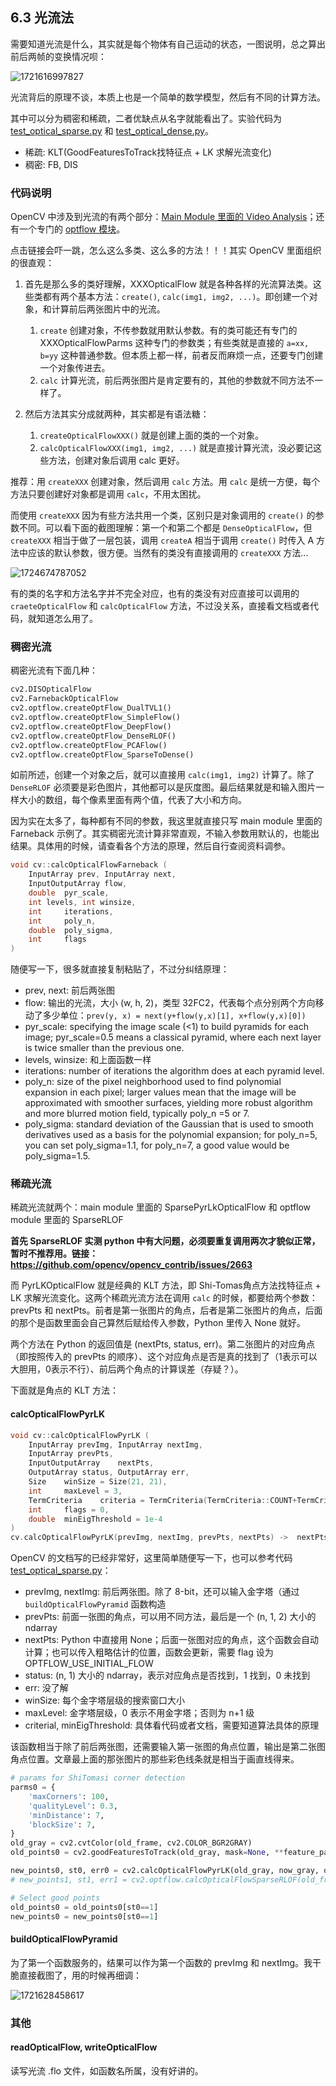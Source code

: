 ## 6.3 光流法

需要知道光流是什么，其实就是每个物体有自己运动的状态，一图说明，总之算出前后两帧的变换情况呗：

![1721616997827](image/6.3/1721616997827.png)

光流背后的原理不谈，本质上也是一个简单的数学模型，然后有不同的计算方法。

其中可以分为稠密和稀疏，二者优缺点从名字就能看出了。实验代码为 [test_optical_sparse.py](../code/test_optical_sparse.py) 和 [test_optical_dense.py](../code/test_optical_dense.py)。

- 稀疏: KLT(GoodFeaturesToTrack找特征点 + LK 求解光流变化)
- 稠密: FB, DIS

### 代码说明

OpenCV 中涉及到光流的有两个部分：[Main Module 里面的 Video Analysis](https://docs.opencv.org/4.x/dc/d6b/group__video__track.html)；还有一个专门的 [optflow 模块](https://docs.opencv.org/4.x/d2/d84/group__optflow.html)。

点击链接会吓一跳，怎么这么多类、这么多的方法！！！其实 OpenCV 里面组织的很直观：

1. 首先是那么多的类好理解，XXXOpticalFlow 就是各种各样的光流算法类。这些类都有两个基本方法：`create()`, `calc(img1, img2, ...)`。即创建一个对象，和计算前后两张图片中的光流。

   1. `create` 创建对象，不传参数就用默认参数。有的类可能还有专门的 XXXOpticalFlowParms 这种专门的参数类；有些类就是直接的 `a=xx, b=yy` 这种普通参数。但本质上都一样，前者反而麻烦一点，还要专门创建一个对象传进去。
   2. `calc` 计算光流，前后两张图片是肯定要有的，其他的参数就不同方法不一样了。

2. 然后方法其实分成就两种，其实都是有语法糖：

   1. `createOpticalFlowXXX()` 就是创建上面的类的一个对象。
   2. `calcOpticalFlowXXX(img1, img2, ...)` 就是直接计算光流，没必要记这些方法，创建对象后调用 calc 更好。

推荐：用 `createXXX` 创建对象，然后调用 `calc` 方法。用 `calc` 是统一方便，每个方法只要创建好对象都是调用 `calc`，不用太困扰。

而使用 `createXXX` 因为有些方法共用一个类，区别只是对象调用的 `create()` 的参数不同。可以看下面的截图理解：第一个和第二个都是 `DenseOpticalFlow`，但 `createXXX` 相当于做了一层包装，调用 `createA` 相当于调用 `create()` 时传入 A 方法中应该的默认参数，很方便。当然有的类没有直接调用的 `createXXX` 方法...

![1724674787052](image/6.3/1724674787052.png)

有的类的名字和方法名字并不完全对应，也有的类没有对应直接可以调用的 `craeteOpticalFlow` 和 `calcOpticalFlow` 方法，不过没关系，直接看文档或者代码，就知道怎么用了。

### 稠密光流

稠密光流有下面几种：

```python
cv2.DISOpticalFlow
cv2.FarnebackOpticalFlow
cv2.optflow.createOptFlow_DualTVL1()
cv2.optflow.createOptFlow_SimpleFlow()
cv2.optflow.createOptFlow_DeepFlow()
cv2.optflow.createOptFlow_DenseRLOF()
cv2.optflow.createOptFlow_PCAFlow()
cv2.optflow.createOptFlow_SparseToDense()
```

如前所述，创建一个对象之后，就可以直接用 `calc(img1, img2)` 计算了。除了 `DenseRLOF` 必须要是彩色图片，其他都可以是灰度图。最后结果就是和输入图片一样大小的数组，每个像素里面有两个值，代表了大小和方向。

因为实在太多了，每种都有不同的参数，我这里就直接只写 main module 里面的 Farneback 示例了。其实稠密光流计算非常直观，不输入参数用默认的，也能出结果。具体用的时候，请查看各个方法的原理，然后自行查阅资料调参。

```cpp
void cv::calcOpticalFlowFarneback (
    InputArray prev, InputArray next, 
    InputOutputArray flow,
    double 	pyr_scale, 
    int levels, int winsize,
    int 	iterations,
    int 	poly_n,
    double 	poly_sigma,
    int 	flags
)
```

随便写一下，很多就直接复制粘贴了，不过分纠结原理：

- prev, next: 前后两张图
- flow: 输出的光流，大小 (w, h, 2)，类型 32FC2，代表每个点分别两个方向移动了多少单位：`prev(y, x) = next(y+flow(y,x)[1], x+flow(y,x)[0])`
- pyr_scale: specifying the image scale (<1) to build pyramids for each image; pyr_scale=0.5 means a classical pyramid, where each next layer is twice smaller than the previous one.
- levels, winsize: 和上面函数一样
- iterations: number of iterations the algorithm does at each pyramid level.
- poly_n: size of the pixel neighborhood used to find polynomial expansion in each pixel; larger values mean that the image will be approximated with smoother surfaces, yielding more robust algorithm and more blurred motion field, typically poly_n =5 or 7.
- poly_sigma: standard deviation of the Gaussian that is used to smooth derivatives used as a basis for the polynomial expansion; for poly_n=5, you can set poly_sigma=1.1, for poly_n=7, a good value would be poly_sigma=1.5.

### 稀疏光流

稀疏光流就两个：main module 里面的 SparsePyrLkOpticalFlow 和 optflow module 里面的 SparseRLOF


**首先 SparseRLOF 实测 python 中有大问题，必须要重复调用两次才貌似正常，暂时不推荐用。链接：https://github.com/opencv/opencv_contrib/issues/2663**

而 PyrLKOpticalFlow 就是经典的 KLT 方法，即 Shi-Tomas角点方法找特征点 + LK 求解光流变化。这两个稀疏光流方法在调用 `calc` 的时候，都要给两个参数：prevPts 和 nextPts。前者是第一张图片的角点，后者是第二张图片的角点，后面的那个是函数里面会自己算然后赋给传入参数，Python 里传入 None 就好。

两个方法在 Python 的返回值是 (nextPts, status, err)。第二张图片的对应角点（即按照传入的 prevPts 的顺序）、这个对应角点是否是真的找到了（1表示可以大胆用，0表示不行）、前后两个角点的计算误差（存疑？）。

下面就是角点的 KLT 方法：

#### calcOpticalFlowPyrLK

```cpp
void cv::calcOpticalFlowPyrLK (
    InputArray prevImg, InputArray nextImg, 
    InputArray prevPts,
    InputOutputArray 	nextPts,
    OutputArray status, OutputArray err,
    Size 	winSize = Size(21, 21),
    int 	maxLevel = 3,
    TermCriteria 	criteria = TermCriteria(TermCriteria::COUNT+TermCriteria::EPS, 30, 0.01),
    int 	flags = 0,
    double 	minEigThreshold = 1e-4 
)
cv.calcOpticalFlowPyrLK(prevImg, nextImg, prevPts, nextPts) ->	nextPts, status, err
```

OpenCV 的文档写的已经非常好，这里简单随便写一下，也可以参考代码 [test_optical_sparse.py](../code/test_optical_sparse.py)：

- prevImg, nextImg: 前后两张图。除了 8-bit，还可以输入金字塔（通过 `buildOpticalFlowPyramid` 函数构造
- prevPts: 前面一张图的角点，可以用不同方法，最后是一个 (n, 1, 2) 大小的 ndarray
- nextPts: Python 中直接用 None；后面一张图对应的角点，这个函数会自动计算；也可以传入粗略估计的位置，函数会更新，需要 flag 设为 OPTFLOW_USE_INITIAL_FLOW
- status: (n, 1) 大小的 ndarray，表示对应角点是否找到，1 找到，0 未找到
- err: 没了解
- winSize: 每个金字塔层级的搜索窗口大小
- maxLevel: 金字塔层级，0 表示不用金字塔；否则为 n+1 级
- criterial, minEigThreshold: 具体看代码或者文档，需要知道算法具体的原理

该函数相当于除了前后两张图，还需要输入第一张图的角点位置，输出是第二张图角点位置。文章最上面的那张图片的那些彩色线条就是相当于画直线得来。

```python
# params for ShiTomasi corner detection
parms0 = {
    'maxCorners': 100,
    'qualityLevel': 0.3,
    'minDistance': 7,
    'blockSize': 7,
}
old_gray = cv2.cvtColor(old_frame, cv2.COLOR_BGR2GRAY)
old_points0 = cv2.goodFeaturesToTrack(old_gray, mask=None, **feature_params)

new_points0, st0, err0 = cv2.calcOpticalFlowPyrLK(old_gray, now_gray, old_points0, None, **params0)
# new_points1, st1, err1 = cv2.optflow.calcOpticalFlowSparseRLOF(old_frame, now_frame, old_points1, **parms1)

# Select good points
old_points0 = old_points0[st0==1]
new_points0 = new_points0[st0==1]
```

#### buildOpticalFlowPyramid

为了第一个函数服务的，结果可以作为第一个函数的 prevImg 和 nextImg。我干脆直接截图了，用的时候再细调：

![1721628458617](image/6.3/1721628458617.png)

### 其他

#### readOpticalFlow, writeOpticalFlow

读写光流 .flo 文件，如函数名所属，没有好讲的。
